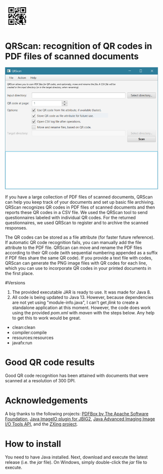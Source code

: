 ![QRScan](qrscan.png)
# QRScan: recognition of QR codes in PDF files of scanned documents

![QRScan screenshot main screen](qrscan_capture.png)

If you have a large collection of PDF files of scanned documents, QRScan can help you keep track of your documents and set up basic file archiving. QRScan recognizes QR codes in PDF files of scanned documents and then reports these QR codes in a CSV file. We used the QRScan tool to send questionnaires labeled with individual QR codes. For the returned questionnaires, we used QRScan to register and to archive the scanned responses.

The QR codes can be stored as a file attribute (for faster future reference). If automatic QR code recognition fails, you can manually add the file attribute to the PDF file. QRScan can move and rename the PDF files according to their QR code (with sequential numbering appended as a suffix if PDF files share the same QR code). If you provide a text file with codes, QRScan can generate the PNG image files with QR codes for each line, which you can use to incorporate QR codes in your printed documents in the first place.

#Versions
1. The provided executable JAR is ready to use. It was made for Java 8. 
2. All code is being updated to Java 13. However, because dependencies are not yet using "module-info.java", I can't get _jlink_ to create a standalone application at this moment. However, the code does work using the provided _pom.xml_ with _maven_ with the steps below. Any help to get this to work would be great.
  - clean:clean
  - compiler:compile
  - resources:resources
  - javafx:run

# Good QR code results
Good QR code recognition has been attained with documents that were scanned at a resolution of 300 DPI. 

# Acknowledgements
A big thanks to the following projects: [PDFBox by The Apache Software Foundation](https://pdfbox.apache.org/), [Java ImageIO plugin for JBIG2](https://github.com/levigo/jbig2-imageio), [Java Advanced Imaging Image I/O Tools API](https://github.com/jai-imageio/jai-imageio-jpeg2000), and the [ZXing project](https://github.com/zxing).

# How to install
You need to have Java installed. Next, download and execute the latest release (i.e. the *jar* file). On Windows, simply double-click the *jar* file to execute.
